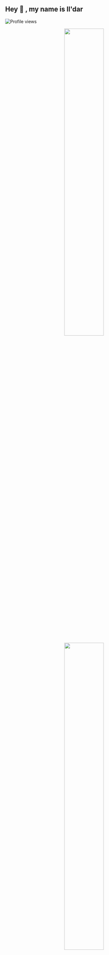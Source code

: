 ## Hey 👋 , my name is Il'dar 

![Profile views](https://komarev.com/ghpvc/?username=GarifullinII&color=green)

<p align="center">
  <img height="50%" width="auto" src ="https://github-readme-stats.vercel.app/api?username=GarifullinII&show_icons=true&count_private=true&theme=darcula&hide_border=true&hide=issues,contribs&bg_color=00000000">
  <img height="50%" width="auto" src ="https://github-readme-stats.vercel.app/api/top-langs/?username=GarifullinII&layout=compact&hide_border=true&theme=darcula&bg_color=00000000&langs_count=6&hide=jupyter%20notebook,tex,css,php">
  <br>
  <br>
  <img src ="https://github-readme-streak-stats.herokuapp.com?user=GarifullinII&theme=darcula&hide_border=true&background=FFFFFF00">
  <br>
</p>

### Follow Me
[![Vk](https://img.shields.io/badge/-Vk-090909?style=flat&logo=Vk&logoColor=27A0D9)](https://vk.com/garifullintrip)
[![Fb](https://img.shields.io/badge/-Facebook-090909?style=flat&logo=Facebook&logoColor=27A0D9)](https://www.facebook.com/profile.php?id=100073681188191)
[![In](https://img.shields.io/badge/-Instagram-090909?style=flat&logo=Instagram&logoColor=FF0000)](https://www.instagram.com/garifullintrip/)
[![YouTube](https://img.shields.io/badge/-YouTube-090909?style=flat&logo=YouTube&logoColor=FF0000)](https://www.youtube.com/channel/UCNkLRIFzquWOpZeGKlYBxYA)
[![Telegram](https://img.shields.io/badge/-Telegram-090909?style=flat&logo=telegram&logoColor=27A0D9)](https://t.me/it_gi)
